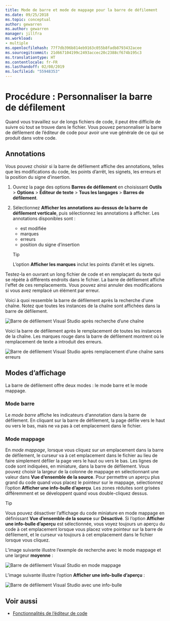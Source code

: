```yaml
---
title: Mode de barre et mode de mappage pour la barre de défilement
ms.date: 09/25/2018
ms.topic: conceptual
author: gewarren
ms.author: gewarren
manager: jillfra
ms.workload:
- multiple
ms.openlocfilehash: 77f7db396b814eb9163c055b8fadb8793432acee
ms.sourcegitcommit: 21d667104199c2493accec20c2388cf674b195c3
ms.translationtype: HT
ms.contentlocale: fr-FR
ms.lasthandoff: 02/08/2019
ms.locfileid: "55948353"
---
```

# <a name="how-to-customize-the-scroll-bar"></a>Procédure : Personnaliser la barre de défilement

Quand vous travaillez sur de longs fichiers de code, il peut être difficile de suivre où tout se trouve dans le fichier. Vous pouvez personnaliser la barre de défilement de l’éditeur de code pour avoir une vue générale de ce qui se produit dans votre code.

## <a name="annotations"></a>Annotations

Vous pouvez choisir si la barre de défilement affiche des annotations, telles que les modifications du code, les points d’arrêt, les signets, les erreurs et la position du signe d’insertion.

   1. Ouvrez la page des options **Barres de défilement** en choisissant **Outils** > **Options** > **Éditeur de texte** > **Tous les langages** > **Barres de défilement**.

   2. Sélectionnez **Afficher les annotations au-dessus de la barre de défilement verticale**, puis sélectionnez les annotations à afficher. Les annotations disponibles sont :

      - est modifiée
      - marques
      - erreurs
      - position du signe d’insertion

      > [!TIP]
      > L’option **Afficher les marques** inclut les points d’arrêt et les signets.

Testez-la en ouvrant un long fichier de code et en remplaçant du texte qui se répète à différents endroits dans le fichier. La barre de défilement affiche l'effet de ces remplacements. Vous pouvez ainsi annuler des modifications si vous avez remplacé un élément par erreur.

Voici à quoi ressemble la barre de défilement après la recherche d'une chaîne. Notez que toutes les instances de la chaîne sont affichées dans la barre de défilement.

![Barre de défilement Visual Studio après recherche d’une chaîne](../ide/media/enhancedscrollbarsearch.png)

Voici la barre de défilement après le remplacement de toutes les instances de la chaîne. Les marques rouge dans la barre de défilement montrent où le remplacement de texte a introduit des erreurs.

![Barre de défilement Visual Studio après remplacement d’une chaîne sans erreurs](../ide/media/enhancedscrollbarreplace.png)

## <a name="display-modes"></a>Modes d’affichage

La barre de défilement offre deux modes : le mode barre et le mode mappage.

### <a name="bar-mode"></a>Mode barre

Le *mode barre* affiche les indicateurs d'annotation dans la barre de défilement. En cliquant sur la barre de défilement, la page défile vers le haut ou vers le bas, mais ne va pas à cet emplacement dans le fichier.

### <a name="map-mode"></a>Mode mappage

En *mode mappage*, lorsque vous cliquez sur un emplacement dans la barre de défilement, le curseur va à cet emplacement dans le fichier au lieu de faire simplement défiler la page vers le haut ou vers le bas. Les lignes de code sont indiquées, en miniature, dans la barre de défilement. Vous pouvez choisir la largeur de la colonne de mappage en sélectionnant une valeur dans **Vue d’ensemble de la source**. Pour permettre un aperçu plus grand du code quand vous placez le pointeur sur le mappage, sélectionnez l’option **Afficher une info-bulle d’aperçu**. Les zones réduites sont grisées différemment et se développent quand vous double-cliquez dessus.

> [!TIP]
> Vous pouvez désactiver l’affichage du code miniature en mode mappage en définissant **Vue d’ensemble de la source** sur **Désactivé**. Si l’option **Afficher une info-bulle d’aperçu** est sélectionnée, vous voyez toujours un aperçu du code à cet emplacement lorsque vous placez votre pointeur sur la barre de défilement, et le curseur va toujours à cet emplacement dans le fichier lorsque vous cliquez.

L’image suivante illustre l’exemple de recherche avec le mode mappage et une largeur **moyenne** :

![Barre de défilement Visual Studio en mode mappage](../ide/media/enhancedscrollbar.png)

L’image suivante illustre l’option **Afficher une info-bulle d’aperçu** :

![Barre de défilement Visual Studio avec une info-bulle](../ide/media/enhancedscrollbarsearchtooltip.png)

## <a name="see-also"></a>Voir aussi

- [Fonctionnalités de l’éditeur de code](../ide/writing-code-in-the-code-and-text-editor.md)